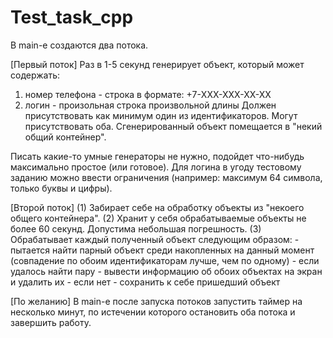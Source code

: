 # Test_task_cpp

В main-е создаются два потока.

[Первый поток]
Раз в 1-5 секунд генерирует объект, который может содержать:
1. номер телефона - строка в формате: +7-XXX-XXX-XX-XX
2. логин - произольная строка произвольной длины
Должен присутствовать как минимум один из идентификаторов. Могут присутствовать оба.
Сгенерированный объект помещается в "некий общий контейнер".

Писать какие-то умные генераторы не нужно, подойдет что-нибудь максимально простое (или готовое).
Для логина в угоду тестовому заданию можно ввести ограничения (например: максимум 64 символа, только буквы и цифры).

[Второй поток]
(1) Забирает себе на обработку объекты из "некоего общего контейнера".
(2) Хранит у себя обрабатываемые объекты не более 60 секунд. Допустима небольшая погрешность.
(3) Обрабатывает каждый полученный объект следующим образом:
    - пытается найти парный объект среди накопленных на данный момент (совпадение по обоим идентификаторам лучше, чем по одному)
      - если удалось найти пару - вывести информацию об обоих объектах на экран и удалить их
      - если нет - сохранить к себе пришедший объект

[По желанию]
В main-е после запуска потоков запустить таймер на несколько минут, по истечении которого остановить оба потока и завершить работу.
